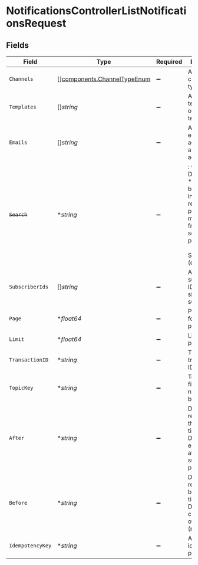 # NotificationsControllerListNotificationsRequest


## Fields

| Field                                                                                                                                             | Type                                                                                                                                              | Required                                                                                                                                          | Description                                                                                                                                       |
| ------------------------------------------------------------------------------------------------------------------------------------------------- | ------------------------------------------------------------------------------------------------------------------------------------------------- | ------------------------------------------------------------------------------------------------------------------------------------------------- | ------------------------------------------------------------------------------------------------------------------------------------------------- |
| `Channels`                                                                                                                                        | [][components.ChannelTypeEnum](../../models/components/channeltypeenum.md)                                                                        | :heavy_minus_sign:                                                                                                                                | Array of channel types                                                                                                                            |
| `Templates`                                                                                                                                       | []*string*                                                                                                                                        | :heavy_minus_sign:                                                                                                                                | Array of template IDs or a single template ID                                                                                                     |
| `Emails`                                                                                                                                          | []*string*                                                                                                                                        | :heavy_minus_sign:                                                                                                                                | Array of email addresses or a single email address                                                                                                |
| ~~`Search`~~                                                                                                                                      | **string*                                                                                                                                         | :heavy_minus_sign:                                                                                                                                | : warning: ** DEPRECATED **: This will be removed in a future release, please migrate away from it as soon as possible.<br/><br/>Search term (deprecated) |
| `SubscriberIds`                                                                                                                                   | []*string*                                                                                                                                        | :heavy_minus_sign:                                                                                                                                | Array of subscriber IDs or a single subscriber ID                                                                                                 |
| `Page`                                                                                                                                            | **float64*                                                                                                                                        | :heavy_minus_sign:                                                                                                                                | Page number for pagination                                                                                                                        |
| `Limit`                                                                                                                                           | **float64*                                                                                                                                        | :heavy_minus_sign:                                                                                                                                | Limit for pagination                                                                                                                              |
| `TransactionID`                                                                                                                                   | **string*                                                                                                                                         | :heavy_minus_sign:                                                                                                                                | The transaction ID to filter by                                                                                                                   |
| `TopicKey`                                                                                                                                        | **string*                                                                                                                                         | :heavy_minus_sign:                                                                                                                                | Topic Key for filtering notifications by topic                                                                                                    |
| `After`                                                                                                                                           | **string*                                                                                                                                         | :heavy_minus_sign:                                                                                                                                | Date filter for records after this timestamp. Defaults to earliest date allowed by subscription plan                                              |
| `Before`                                                                                                                                          | **string*                                                                                                                                         | :heavy_minus_sign:                                                                                                                                | Date filter for records before this timestamp. Defaults to current time of request (now)                                                          |
| `IdempotencyKey`                                                                                                                                  | **string*                                                                                                                                         | :heavy_minus_sign:                                                                                                                                | A header for idempotency purposes                                                                                                                 |